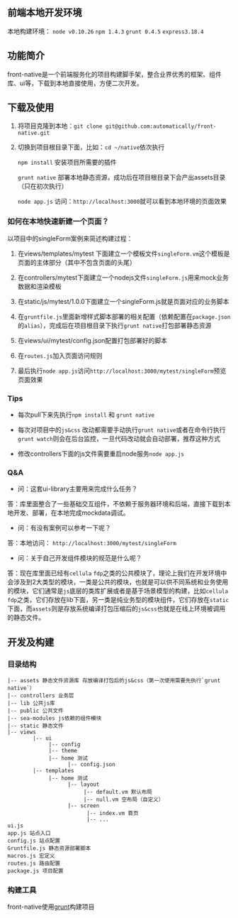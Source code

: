 ## 前端本地开发环境

本地构建环境： `node v0.10.26` `npm 1.4.3` `grunt 0.4.5` `express3.18.4`

## 功能简介

front-native是一个前端服务化的项目构建脚手架，整合业界优秀的框架、组件库、ui等，下载到本地直接使用，方便二次开发。

## 下载及使用

1. 将项目克隆到本地：`git clone git@github.com:automatically/front-native.git`

2. 切换到项目根目录下面，比如：`cd ~/native`依次执行

    `npm install` 安装项目所需要的插件

    `grunt native` 部署本地静态资源，成功后在项目根目录下会产出assets目录（只在初次执行）

    `node app.js` 访问：`http://localhost:3000`就可以看到本地环境的页面效果

### 如何在本地快速新建一个页面？

以项目中的singleForm案例来简述构建过程：

1. 在views/templates/mytest 下面建立一个模板文件`singleForm.vm`这个模板是页面的主体部分（其中不包含页面的头尾）

2. 在controllers/mytest下面建立一个nodejs文件`singleForm.js`用来mock业务数据和渲染模板

3. 在static/js/mytest/1.0.0下面建立一个singleForm.js就是页面对应的业务脚本

4. 在`gruntfile.js`里面新增样式脚本部署的相关配置（依赖配置在`package.json`的`alias`），完成后在项目根目录下执行`grunt native`打包部署静态资源

5. 在views/ui/mytest/config.json配置打包部署好的脚本

6. 在`routes.js`加入页面访问规则

7. 最后执行`node app.js`访问`http://localhost:3000/mytest/singleForm`预览页面效果

### Tips

- 每次pull下来先执行`npm install` 和 `grunt native`

- 每次对项目中的`js&css` 改动都需要手动执行`grunt native`或者在命令行执行`grunt watch`则会在后台监控，一旦代码改动就会自动部署，推荐这种方式

- 修改controllers下面的js文件需要重启node服务`node app.js`

### Q&A

- 问：这套ui-library主要用来完成什么任务？

答：库里面整合了一些基础交互组件，不依赖于服务器环境和后端，直接下载到本地开发、部署，在本地完成mockdata调试。

- 问：有没有案例可以参考一下呢？

答：本地访问： `http://localhost:3000/mytest/singleForm`

- 问：关于自己开发组件模块的规范是什么呢？

答：现在库里面已经有`cellula` `fdp`之类的公共模块了，理论上我们在开发环境中会涉及到2大类型的模块，一类是公共的模块，也就是可以供不同系统和业务使用的模块，它们通常是`js`底层的类库扩展或者是基于场景模型的构建，比如`cellula` `fdp`之类，它们存放在lib下面，另一类是纯业务型的模块组件，它们存放在`static`下面，而`assets`则是存放系统编译打包压缩后的`js&css`也就是在线上环境被调用的静态文件。

## 开发及构建

### 目录结构

	|-- assets 静态文件资源库 存放编译打包后的js&css（第一次使用需要先执行`grunt native`）
	|-- controllers 业务层
	|-- lib 公共js库
    |-- public 公共文件
	|-- sea-modules js依赖的组件模块
	|-- static 静态文件
	|-- views
			|-- ui
			     |-- config
			     |-- theme
			     |-- home 测试
			           |-- config.json
			|-- templates
			     |-- home 测试
			           |-- layout
			                |-- default.vm 默认布局
			                |-- null.vm 空布局（自定义）
			           |-- screen
			                 |-- index.vm 首页
			                 |-- ...
	ui.js
    app.js 站点入口
    config.js 站点配置
	Gruntfile.js 静态资源部署脚本
	macros.js 宏定义
	routes.js 路由配置
	package.js 项目配置

### 构建工具

front-native使用[grunt](http://gruntjs.com)构建项目

